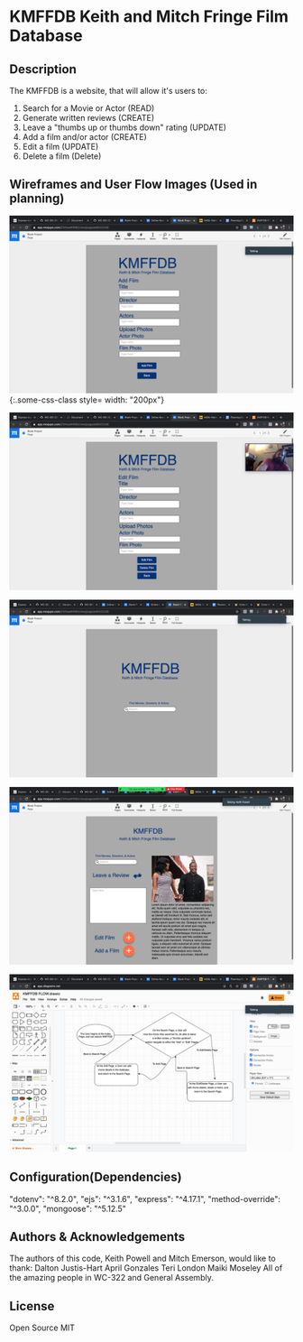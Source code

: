 # KMFFDB Keith and Mitch Fringe Film Database

## Description

The KMFFDB is a website, that will allow it's users to:

 1) Search for a Movie or Actor (READ)
 2) Generate written reviews (CREATE)
 3) Leave a "thumbs up or thumbs down" rating (UPDATE)
 4) Add a film and/or actor (CREATE)
 5) Edit a film (UPDATE)
 6) Delete a film (Delete)

## Wireframes and User Flow Images (Used in planning)

![ADD PAGE](/public/images/add-page.png){:.some-css-class style= width: "200px"}

![EDIT PAGE](/public/images/edit-page.png)

![INDEX PAGE](/public/images/index-page.png)

![SHOW PAGE](/public/images/show-page.png)

![USER FLOW](/public/images/user-flow.png)

## Configuration(Dependencies)

"dotenv": "^8.2.0",
"ejs": "^3.1.6",
"express": "^4.17.1",
"method-override": "^3.0.0",
"mongoose": "^5.12.5"

## Authors & Acknowledgements

The authors of this code, Keith Powell and Mitch Emerson, would like to thank:
Dalton Justis-Hart
April Gonzales
Teri London
Maiki Moseley
All of the amazing people in WC-322
and General Assembly.

## License

Open Source MIT
